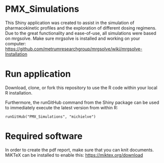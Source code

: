 # PMX_Simulations
This Shiny application was created to assist in the simulation of pharmacokinetic profiles and the exploration of different dosing regimens.
Due to the great functionality and ease-of-use, all simulations were based on mrgsolve. Make sure mrgsolve is installed and working on your computer:
https://github.com/metrumresearchgroup/mrgsolve/wiki/mrgsolve-Installation


# Run application
Download, clone, or fork this repository to use the R code within your local R installation. 

Furthermore, the runGitHub command from the Shiny package can be used to immediately execute the latest version from within R:

`runGitHub("PMX_Simulations", "michielve")`


# Required software
In order to create the pdf report, make sure that you can knit documents. MiKTeX can be installed to enable this:
https://miktex.org/download


